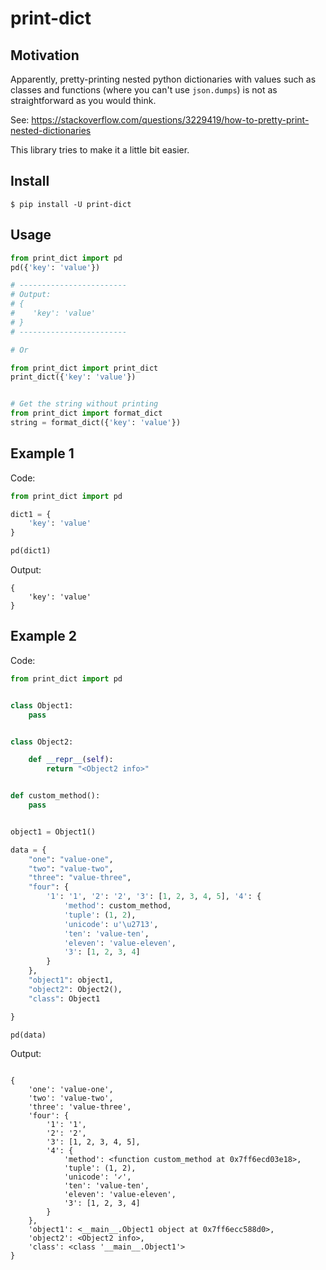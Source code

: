 
# print-dict

## Motivation

Apparently, pretty-printing nested python dictionaries with values such as classes and functions (where you can't use `json.dumps`) is
not as straightforward as you would think.

See: https://stackoverflow.com/questions/3229419/how-to-pretty-print-nested-dictionaries

This library tries to make it a little bit easier.

## Install

```
$ pip install -U print-dict
```

## Usage

```python
from print_dict import pd
pd({'key': 'value'})

# ------------------------
# Output:
# {
#    'key': 'value'
# } 
# ------------------------

# Or

from print_dict import print_dict
print_dict({'key': 'value'})


# Get the string without printing
from print_dict import format_dict
string = format_dict({'key': 'value'})

```

## Example 1

Code:

```python
from print_dict import pd

dict1 = {
    'key': 'value'
}

pd(dict1)
```

Output:

```
{
    'key': 'value'
}
```

## Example 2

Code:

```python
from print_dict import pd


class Object1:
    pass


class Object2:

    def __repr__(self):
        return "<Object2 info>"


def custom_method():
    pass


object1 = Object1()

data = {
    "one": "value-one",
    "two": "value-two",
    "three": "value-three",
    "four": {
        '1': '1', '2': '2', '3': [1, 2, 3, 4, 5], '4': {
            'method': custom_method,
            'tuple': (1, 2),
            'unicode': u'\u2713',
            'ten': 'value-ten',
            'eleven': 'value-eleven',
            '3': [1, 2, 3, 4]
        }
    },
    "object1": object1,
    "object2": Object2(),
    "class": Object1

}

pd(data)

```

Output:

```

{
    'one': 'value-one',
    'two': 'value-two',
    'three': 'value-three',
    'four': {
        '1': '1',
        '2': '2',
        '3': [1, 2, 3, 4, 5],
        '4': {
            'method': <function custom_method at 0x7ff6ecd03e18>,
            'tuple': (1, 2),
            'unicode': '✓',
            'ten': 'value-ten',
            'eleven': 'value-eleven',
            '3': [1, 2, 3, 4]
        }
    },
    'object1': <__main__.Object1 object at 0x7ff6ecc588d0>,
    'object2': <Object2 info>,
    'class': <class '__main__.Object1'>
}


```

